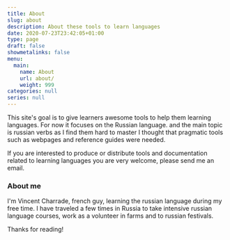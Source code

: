 ```yaml
---
title: About
slug: about
description: About these tools to learn languages
date: 2020-07-23T23:42:05+01:00
type: page
draft: false
showmetalinks: false
menu:
  main:
    name: About
    url: about/
    weight: 999
categories: null
series: null
---
```


This site's goal is to give learners awesome tools to help them learning languages. For now it focuses on the Russian language. and the main topic is russian verbs as I find them hard to master I thought that pragmatic tools such as webpages and reference guides were needed.


If you are interested to produce or distribute tools and documentation related to learning languages you are very welcome, please send me an email.



### About me

I'm Vincent Charrade, french guy, learning the russian language during my free time. I have traveled a few times in Russia to take intensive russian language courses, work as a volunteer in farms and to russian festivals.


Thanks for reading!

